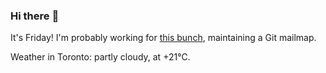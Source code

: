 ### Hi there :wave:

It's Friday! I'm probably working for [this bunch](https://github.com/kohofinancial), maintaining a Git mailmap.

Weather in Toronto: partly cloudy, at +21°C.
